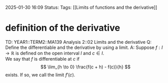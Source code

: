 2025-01-30 16:09
Status: 
Tags: [[Limits of functions and the derivative]]
# definition of the derivative

TD: YEAR1::TERM2::MA139 Analysis 2::02 Limits and the derivative
Q: Define the differentiable and the derivative by using a limit.
A: Suppose $f : I \to \mathbb{R}$ is defined on the open interval $I$ and $c \in I$.  
We say that $f$ is differentiable at $c$ if $$
\lim_{h \to 0} \frac{f(c + h) - f(c)}{h}
$$exists. If so, we call the limit $f'(c)$.
<!--ID: 1738253472374-->

